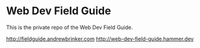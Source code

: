 # Web Dev Field Guide

This is the private repo of the Web Dev Field Guide.

http://fieldguide.andrewbrinker.com
http://web-dev-field-guide.hammer.dev
